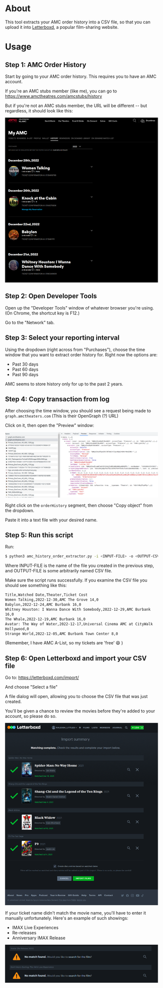 # About

This tool extracts your AMC order history into a CSV file, so that you can upload it into [Letterboxd](https://letterboxd.com/), a popular film-sharing website.

# Usage

## Step 1: AMC Order History

Start by going to your AMC order history. This requires you to have an AMC account.

If you're an AMC stubs member (like me), you can go to https://www.amctheatres.com/amcstubs/history

But if you're not an AMC stubs member, the URL will be different -- but regardless, it should look like this:

![AMC screenshot](./docs/amc-website-screenshot.png)

## Step 2: Open Developer Tools

Open up the "Developer Tools" window of whatever browser you're using. (On Chrome, the shortcut key is F12.)

Go to the "Network" tab.

## Step 3: Select your reporting interval

Using the dropdown (right across from "Purchases"), choose the time window that you want to extract order history for. Right now the options are:

* Past 30 days
* Past 60 days
* Past 90 days

AMC seems to store history only for up to the past 2 years.

## Step 4: Copy transaction from log

After choosing the time window, you should see a request being made to `graph.amctheaters.com` (This is their OpenGraph (?) URL)

Click on it, then open the "Preview" window:

![Dev tools screenshot](./docs/dev-tools-screenshot.png)

Right click on the `orderHistory` segment, then choose "Copy object" from the dropdown.

Paste it into a text file with your desired name.

## Step 5: Run this script

Run:

```bash
$ python3 amc_history_order_extractor.py -i <INPUT-FILE> -o <OUTPUT-CSV-FILE>
```

Where INPUT-FILE is the name of the file you created in the previous step, and OUTPUT-FILE is some arbitrarily named CSV file.

Make sure the script runs successfully. If you examine the CSV file you should see something like this:

```
Title,Watched Date,Theater,Ticket Cost
Women Talking,2022-12-30,AMC The Grove 14,0
Babylon,2022-12-24,AMC Burbank 16,0
Whitney Houston: I Wanna Dance With Somebody,2022-12-29,AMC Burbank 16,0
The Whale,2022-12-19,AMC Burbank 16,0
Avatar: The Way of Water,2022-12-17,Universal Cinema AMC at CityWalk Hollywood,0
Strange World,2022-12-05,AMC Burbank Town Center 8,0
```

(Remember, I have AMC A-List, so my tickets are 'free' :smile: )

## Step 6: Open Letterboxd and import your CSV file

Go to: https://letterboxd.com/import/

And choose "Select a file"

A file dialog will open, allowing you to choose the CSV file that was just created.

You'll be given a chance to review the movies before they're added to your account, so please do so.

![Letterboxd-account](./docs/letterboxd-screenshot.png)

If your ticket name didn't match the movie name, you'll have to enter it manually unfortunately. Here's an example of such showings:

* IMAX Live Experiences
* Re-releases
* Anniversary IMAX Release

![no-match-found-error](./docs/no-match-found-letterboxd.png)